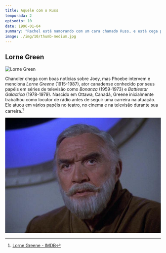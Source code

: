 ```yaml
---
title: Aquele com o Russ
temporada: 2
episodio: 10
date: 1996-01-04
summary: "Rachel está namorando com um cara chamado Russ, e está cega por sua misteriosa semelhança com Ross."
image: ./img/10/thumb-medium.jpg
---
```


## Lorne Green

![Lorne Green](./img/10/lorne-green.png)

<cena>
    <chandler
        original="- Guess who's back in show business?"
        traducao="- Adivinhem quem voltou ao meio artístico?"
    />
    <phoebe
        original="- Ooh, ooh. Lorne Greene?"
        traducao="- Uh, Uh. Lorne Greene?"
    />
    <chandler
        original="- No, Pheebs. You know why? Because he's dead."
        traducao="- Não Pheebs. E sabe por quê? Porque ele já morreu."
    />
    <phoebe
        original="- Oh, no."
        traducao="- Oh, não."
    />
</cena>

Chandler chega com boas notícias sobre Joey, mas Phoebe intervem e menciona
*Lorne Greene* (1915-1987), ator canadense conhecido por seus papéis em séries de
televisão como *Bonanza* (1959-1973) e *Battlestar Galactica* (1978-1979).
Nascido em Ottawa, Canadá, Greene inicialmente trabalhou como locutor de rádio
antes de seguir uma carreira na atuação. Ele atuou em vários papéis no teatro,
no cinema e na televisão durante sua carreira.[^greene]

![Lorne Greene em Battlestar Galactica](./img/10/lorne-green-galactica.jpg)

[^greene]: [Lorne Greene - IMDB](https://www.imdb.com/name/nm0001296)
